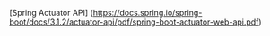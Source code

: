 [Spring Actuator API] (https://docs.spring.io/spring-boot/docs/3.1.2/actuator-api/pdf/spring-boot-actuator-web-api.pdf)
